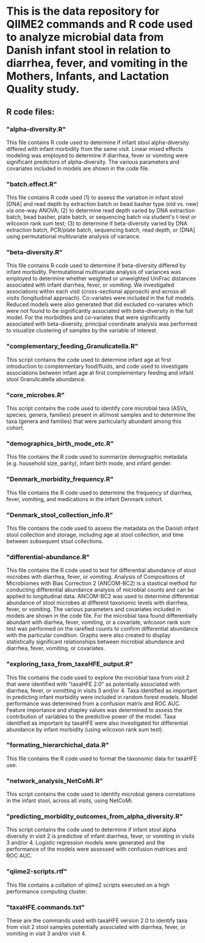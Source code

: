 # This is the data repository for QIIME2 commands and R code used to analyze microbial data from Danish infant stool in relation to diarrhea, fever, and vomiting in the Mothers, Infants, and Lactation Quality study. 

## R code files:
### "alpha-diversity.R"
This file contains R code used to determine if infant stool alpha-diversity differed with infant morbidity from the same visit. Linear mixed effects modeling was employed to determine if diarrhea, fever or vomiting were significant predictors of alpha-diversity. The various parameters and covariates included in models are shown in the code file. 

### "batch.effect.R"
This file contains R code used (1) to assess the variation in infant stool [DNA] and read depth by extraction batch or bead basher type (old vs. new) via one-way ANOVA; (2) to determine read depth varied by DNA extraction batch, bead basher, plate batch, or sequencing batch via student's t-test or wilcoxon rank sum test; (3) to determine if beta-diversity varied by DNA extraction batch, PCR/plate batch, sequencing batch, read depth, or [DNA] using permutational multivariate analysis of variance.

### "beta-diversity.R"
This file contains R code used to determine if beta-diversity differed by infant morbidity. Permutational multivariate analysis of variances was employed to determine whether weighted or unweighted UniFrac distances associated with infant diarrhea, fever, or vomiting. We investigated associations within each visit (cross-sectional approach) and across all visits (longitudinal approach). Co-variates were included in the full models. Reduced models were also generated that did excluded co-variates which were not found to be significantly associated with beta-diversity in the full model. For the morbidities and co-variates that were significantly associated with beta-diversity, principal coordinate analysis was performed to visualize clustering of samples by the variable of interest.

### "complementary_feeding_Granulicatella.R"
This script contains the code used to determine infant age at first introduction to complementary food/fluids, and code used to investigate associations between infant age at first complementary feeding and infant stool Granulicatella abundance. 

### "core_microbes.R"
This script contains the code used to identify core microbial taxa (ASVs, species, genera, families) present in all/most samples and to determine the taxa (genera and families) that were particularly abundant among this cohort. 

### "demographics_birth_mode_etc.R"
This file contains the R code used to summarize demographic metadata (e.g. household size, parity), infant birth mode, and infant gender.

### "Denmark_morbidity_frequency.R"
This file contains the R code used to determine the frequency of diarrhea, fever, vomiting, and medications in the infant Denmark cohort. 

### "Denmark_stool_collection_info.R"
This file contains the code used to assess the metadata on the Danish infant stool collection and storage, including age at stool collection, and time between subsequent stool collections.

### "differential-abundance.R"
This file contains the R code used to test for differential abundance of stool microbes with diarrhea, fever, or vomiting. Analysis of Compositions of Microbiomes with Bias Correction 2 (ANCOM-BC2) is a stastical method for conducting differential abundance analysis of microbial counts and can be applied to longitudinal data. ANCOM-BC2 was used to determine differential abundance of stool microbes at different taxonomic levels with diarrhea, fever, or vomiting. The various parameters and covariates included in models are shown in the code file. For the microbial taxa found differentially abundant with diarhea, fever, vomiting, or a covariate, wilcoxon rank sum test was performed on the rarefied counts to confirm differential abundance with the particular condition. Graphs were also created to display statistically significant relationships between microbial abundance and diarrhea, fever, vomiting, or covariates.

### "exploring_taxa_from_taxaHFE_output.R"
This file contains the code used to explore the microbial taxa from visit 2 that were identified with "taxaHFE 2.0" as potentially associated with diarrhea, fever, or vomitting in visits 3 and/or 4. Taxa identified as important in predicting infant morbidity were included in random forest models. Model performance was determined from a confusion matrix and ROC AUC. Feature importance and shapley values was determined to assess the contribution of variables to the predictive power of the model. Taxa identified as important by taxaHFE were also investigated for differential abundance by infant morbidity (using wilcoxon rank sum test).  

### "formating_hierarchichal_data.R" 
This file contains the R code used to format the taxonomic data for taxaHFE use.

### "network_analysis_NetCoMi.R"
This script contains the code used to identify microbial genera correlations in the infant stool, across all visits, using NetCoMi. 

### "predicting_morbidity_outcomes_from_alpha_diversity.R"
This script contains the code used to determine if infant stool alpha diversity in visit 2 is predictive of infant diarrhea, fever, or vomiting in visits 3 and/or 4. Logistic regression models were generated and the performance of the models were assessed with confusion matrices and ROC AUC.  

### "qiime2-scripts.rtf"
This file contains a collation of qiime2 scripts executed on a high performance computing cluster. 

### "taxaHFE.commands.txt"
These are the commands used with taxaHFE version 2.0 to identify taxa from visit 2 stool samples potentially associated with diarrhea, fever, or vomiting in visit 3 and/or visit 4.
 
